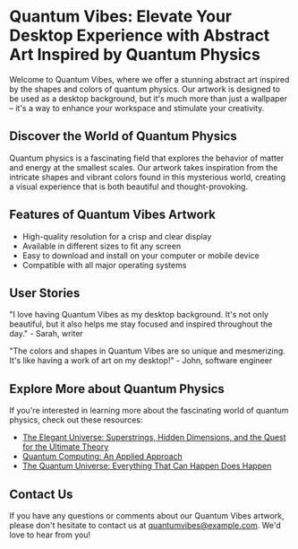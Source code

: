 <!--font:Orbitron-->

# Quantum Vibes: Elevate Your Desktop Experience with Abstract Art Inspired by Quantum Physics

Welcome to Quantum Vibes, where we offer a stunning abstract art inspired by the shapes and colors of quantum physics. Our artwork is designed to be used as a desktop background, but it's much more than just a wallpaper – it's a way to enhance your workspace and stimulate your creativity.

## Discover the World of Quantum Physics

Quantum physics is a fascinating field that explores the behavior of matter and energy at the smallest scales. Our artwork takes inspiration from the intricate shapes and vibrant colors found in this mysterious world, creating a visual experience that is both beautiful and thought-provoking.

## Features of Quantum Vibes Artwork

- High-quality resolution for a crisp and clear display
- Available in different sizes to fit any screen
- Easy to download and install on your computer or mobile device
- Compatible with all major operating systems

## User Stories

"I love having Quantum Vibes as my desktop background. It's not only beautiful, but it also helps me stay focused and inspired throughout the day." - Sarah, writer

"The colors and shapes in Quantum Vibes are so unique and mesmerizing. It's like having a work of art on my desktop!" - John, software engineer

## Explore More about Quantum Physics

If you're interested in learning more about the fascinating world of quantum physics, check out these resources:

- [The Elegant Universe: Superstrings, Hidden Dimensions, and the Quest for the Ultimate Theory](#)
- [Quantum Computing: An Applied Approach](#)
- [The Quantum Universe: Everything That Can Happen Does Happen](#)

## Contact Us

If you have any questions or comments about our Quantum Vibes artwork, please don't hesitate to contact us at [quantumvibes@example.com](mailto:quantumvibes@example.com). We'd love to hear from you!

<!--

Write me content for website with wallpaper which alt text is:

"An abstract wallpaper inspired by the shapes and colors of quantum physics, with bold colors and intricate lines."

The name/title of the page should not be 1:1 copy of the alt text but rather a real content of the website which is using this wallpaper.

- Use markdown format 
- Start with heading
- Heading should be short and concise
- The content should look like a real website 
- The website should not be about the wallpaper, wallpaper is just a related background
- Heading should be contain work "wallpaper" or "background"
- Include real sections like references, contact, user stories, etc. use things relevant to the page purpose.
- Feel free to use structure like headings, bullets, numbering, blockquotes, paragraphs, horizontal lines, etc.
- You can use formatting like bold or _italic_
- You can include UTF-8 emojis
- Links should be only #hash anchors (and you can refer to the document itself)
- Do not include images


---


# Quantum Vibes: A Bold and Intricate Wallpaper for Your Desktop Background

Welcome to Quantum Vibes, where we offer a stunning abstract wallpaper that will elevate your desktop background to a whole new level. Our wallpaper is inspired by the shapes and colors of quantum physics, featuring bold colors and intricate lines that create a mesmerizing visual experience.

## Elevate Your Workspace with Quantum Vibes

Our wallpaper is not just a beautiful addition to your desktop background, it's also a way to enhance your productivity and creativity. The vibrant colors and intricate shapes can stimulate your mind and inspire you to think outside the box.

## Features of Quantum Vibes Wallpaper

- High-quality resolution for a crisp and clear display
- Available in different sizes to fit any screen
- Easy to download and install on your computer or mobile device
- Compatible with all major operating systems

## User Stories

"I've been using Quantum Vibes as my desktop background for a few weeks now, and I can already see the difference it makes in my mood and productivity. The colors and shapes are so vibrant and inspiring!" - Jane, graphic designer

"I love how easy it was to download and install Quantum Vibes on my laptop. It adds a unique touch to my workspace and helps me stay focused throughout the day." - Tom, software developer

## References

Check out these articles to learn more about the fascinating world of quantum physics:

- [The Strange Link Between the Human Mind and Quantum Physics](#)
- [10 Mind-Bending Implications of the Many Worlds Theory](#)
- [What Is Quantum Entanglement?](#)

## Contact Us

If you have any questions or comments about our Quantum Vibes wallpaper, please don't hesitate to contact us at [quantumvibes@example.com](mailto:quantumvibes@example.com). We'd love to hear from you!


---


Heading should not include word "wallpaper". The website should not be about the wallpaper itself, wallpaper is just a related background, rewrite whole content.


---


# Quantum Vibes: Elevate Your Desktop Experience with Abstract Art Inspired by Quantum Physics

Welcome to Quantum Vibes, where we offer a stunning abstract art inspired by the shapes and colors of quantum physics. Our artwork is designed to be used as a desktop background, but it's much more than just a wallpaper – it's a way to enhance your workspace and stimulate your creativity.

## Discover the World of Quantum Physics

Quantum physics is a fascinating field that explores the behavior of matter and energy at the smallest scales. Our artwork takes inspiration from the intricate shapes and vibrant colors found in this mysterious world, creating a visual experience that is both beautiful and thought-provoking.

## Features of Quantum Vibes Artwork

- High-quality resolution for a crisp and clear display
- Available in different sizes to fit any screen
- Easy to download and install on your computer or mobile device
- Compatible with all major operating systems

## User Stories

"I love having Quantum Vibes as my desktop background. It's not only beautiful, but it also helps me stay focused and inspired throughout the day." - Sarah, writer

"The colors and shapes in Quantum Vibes are so unique and mesmerizing. It's like having a work of art on my desktop!" - John, software engineer

## Explore More about Quantum Physics

If you're interested in learning more about the fascinating world of quantum physics, check out these resources:

- [The Elegant Universe: Superstrings, Hidden Dimensions, and the Quest for the Ultimate Theory](#)
- [Quantum Computing: An Applied Approach](#)
- [The Quantum Universe: Everything That Can Happen Does Happen](#)

## Contact Us

If you have any questions or comments about our Quantum Vibes artwork, please don't hesitate to contact us at [quantumvibes@example.com](mailto:quantumvibes@example.com). We'd love to hear from you!

-->
